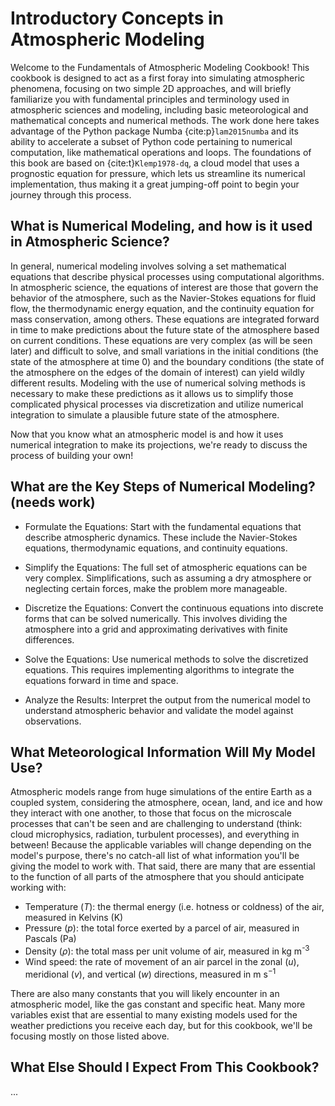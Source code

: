 # Introductory Concepts in Atmospheric Modeling

Welcome to the Fundamentals of Atmospheric Modeling Cookbook! This cookbook is designed to act as a first foray into simulating atmospheric phenomena, focusing on two simple 2D approaches, and will briefly familiarize you with fundamental principles and terminology used in atmospheric sciences and modeling, including basic meteorological and mathematical concepts and numerical methods. The work done here takes advantage of the Python package Numba {cite:p}`lam2015numba` and its ability to accelerate a subset of Python code pertaining to numerical computation, like mathematical operations and loops. The foundations of this book are based on {cite:t}`Klemp1978-dq`, a cloud model that uses a prognostic equation for pressure, which lets us streamline its numerical implementation, thus making it a great jumping-off point to begin your journey through this process.

## What is Numerical Modeling, and how is it used in Atmospheric Science?

In general, numerical modeling involves solving a set mathematical equations that describe physical processes using computational algorithms. In atmospheric science, the equations of interest are those that govern the behavior of the atmosphere, such as the Navier-Stokes equations for fluid flow, the thermodynamic energy equation, and the continuity equation for mass conservation, among others. These equations are integrated forward in time to make predictions about the future state of the atmosphere based on current conditions. These equations are very complex (as will be seen later) and difficult to solve, and small variations in the initial conditions (the state of the atmosphere at time 0) and the boundary conditions (the state of the atmosphere on the edges of the domain of interest) can yield wildly different results. Modeling with the use of numerical solving methods is necessary to make these predictions as it allows us to simplify those complicated physical processes via discretization and utilize numerical integration to simulate a plausible future state of the atmosphere.

Now that you know what an atmospheric model is and how it uses numerical integration to make its projections, we're ready to discuss the process of building your own!

## What are the Key Steps of Numerical Modeling? (needs work)


- Formulate the Equations: Start with the fundamental equations that describe atmospheric dynamics. These include the Navier-Stokes equations, thermodynamic equations, and continuity equations.

- Simplify the Equations: The full set of atmospheric equations can be very complex. Simplifications, such as assuming a dry atmosphere or neglecting certain forces, make the problem more manageable.

- Discretize the Equations: Convert the continuous equations into discrete forms that can be solved numerically. This involves dividing the atmosphere into a grid and approximating derivatives with finite differences.

- Solve the Equations: Use numerical methods to solve the discretized equations. This requires implementing algorithms to integrate the equations forward in time and space.

- Analyze the Results: Interpret the output from the numerical model to understand atmospheric behavior and validate the model against observations.

## What Meteorological Information Will My Model Use?

Atmospheric models range from huge simulations of the entire Earth as a coupled system, considering the atmosphere, ocean, land, and ice and how they interact with one another, to those that focus on the microscale processes that can't be seen and are challenging to understand (think: cloud microphysics, radiation, turbulent processes), and everything in between! Because the applicable variables will change depending on the model's purpose, there's no catch-all list of what information you'll be giving the model to work with. That said, there are many that are essential to the function of all parts of the atmosphere that you should anticipate working with:

- Temperature ($T$): the thermal energy (i.e. hotness or coldness) of the air, measured in Kelvins (K)
- Pressure ($p$): the total force exerted by a parcel of air, measured in Pascals (Pa)
- Density ($\rho$): the total mass per unit volume of air, measured in kg m<sup>-3</sup>
- Wind speed: the rate of movement of an air parcel in the zonal ($u$), meridional ($v$), and vertical ($w$) directions, measured in m s$^{-1}$

There are also many constants that you will likely encounter in an atmospheric model, like the gas constant and specific heat. Many more variables exist that are essential to many existing models used for the weather predictions you receive each day, but for this cookbook, we'll be focusing mostly on those listed above.

## What Else Should I Expect From This Cookbook?


...